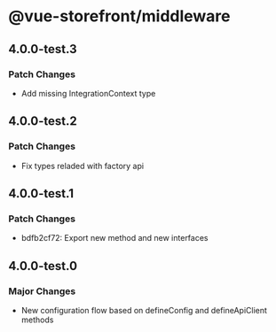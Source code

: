 # @vue-storefront/middleware

## 4.0.0-test.3

### Patch Changes

- Add missing IntegrationContext type

## 4.0.0-test.2

### Patch Changes

- Fix types reladed with factory api

## 4.0.0-test.1

### Patch Changes

- bdfb2cf72: Export new method and new interfaces

## 4.0.0-test.0

### Major Changes

- New configuration flow based on defineConfig and defineApiClient methods
